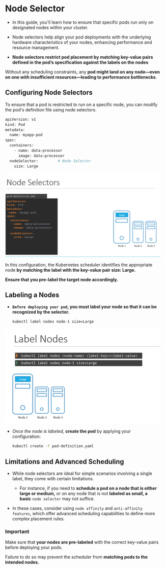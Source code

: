 # Node Selector
-   In this guide, you'll learn how to ensure that specific pods run only on designated nodes within your cluster.
-   Node selectors help align your pod deployments with the underlying hardware characteristics of your nodes, enhancing performance and resource management.

-   **Node selectors restrict pod placement by matching key-value pairs defined in the pod’s specification against the labels on the nodes**


Without any scheduling constraints, any **pod might land on any node—even on one with insufficient resources—leading to performance bottlenecks**.

## Configuring Node Selectors
To ensure that a pod is restricted to run on a specific node, you can modify the pod's definition file using node selectors.

```bash
apiVersion: v1
kind: Pod
metadata:
  name: myapp-pod
spec:
  containers:
    - name: data-processor
      image: data-processor
  nodeSelector:         # Node Selector
    size: Large

```
![](../../images/kubernetes_node_selector.png)

In this configuration, the Kubernetes scheduler identifies the appropriate node **by matching the label with the key-value pair size: Large.** 

**Ensure that you pre-label the target node accordingly.**

## Labeling a  Nodes
-   **```Before deploying your pod```, you must label your node so that it can be recognized by the selector.**

    ```bash
    kubectl label nodes node-1 size=Large
    ```

![](../../images/kubernetes_node_selector1.png)

-   *Once the node is labeled*, **create the pod** by applying your configuration:

    ```bash
    kubectl create -f pod-definition.yaml
    ```


## Limitations and Advanced Scheduling
- While node selectors are ideal for simple scenarios involving a single label, they come with certain limitations.

  -  For instance, if you need to **schedule a pod on a node that is either large or medium,** or on any node that is not **labeled as small, a basic** ```node selector``` may not suffice.

-  In these cases, consider using ```node affinity``` and ```anti-affinity features```, which offer advanced scheduling capabilities to define more complex placement rules.


### Important

Make sure that **your nodes are pre-labeled** with the correct key-value pairs before deploying your pods. 

Failure to do so may prevent the scheduler from **matching pods to the intended nodes.**